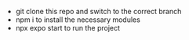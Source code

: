- git clone this repo and switch to the correct branch
- npm i to install the necessary modules
- npx expo start to run the project